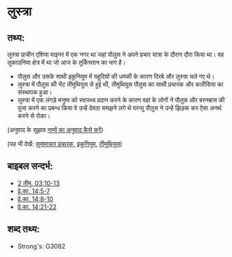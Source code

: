 # लुस्त्रा #

## तथ्य: ##

लुस्त्रा प्राचीन एशिया माइनर में एक नगर था जहां पौलुस ने अपने प्रचार यात्रा के दौरान दौरा किया था। वह लुकाउनिया क्षेत्र में था जो आज के तुर्किस्तान का भाग है।

* पौलुस और उसके साथी इकुनियुम में यहूदियों की धमकी के कारण दिरबे और लुस्त्रा चले गए थे।
* लुस्त्रा में पौलुस की भेंट तीमुथियुस से हुई थी, तीमुथियुस पौलुस का साथी प्रचारक और कलीसिया का संस्थापक हुआ।
* लुस्त्रा में एक लंगड़े मनुष्य को स्वास्थ्य प्रदान करने के कारण वहां के लोगों ने पौलुस और बरनबास की पूजा करने का प्रबन्ध किया वे उन्हें देवता समझने लगे थे परन्तु पौलुस ने उन्हें झिड़क कर ऐसा अनर्थ करने से रोका।

(अनुवाद के सुझाव [नामों का अनुवाद कैसे करें](rc://hi/ta/man/translate/translate-names))

(यह भी देखें: [सुसमाचार प्रचारक](../kt/evangelism.md), [इकुनियुम](../names/iconium.md), [तीमुथियुस](../names/timothy.md))

## बाइबल सन्दर्भ: ##

* [2 तीमु. 03:10-13](rc://hi/tn/help/2ti/03/10)
* [प्रे.का. 14:5-7](rc://hi/tn/help/act/14/05)
* [प्रे.का. 14:8-10](rc://hi/tn/help/act/14/08)
* [प्रे.का. 14:21-22](rc://hi/tn/help/act/14/21)

## शब्द तथ्य: ##

* Strong's: G3082
